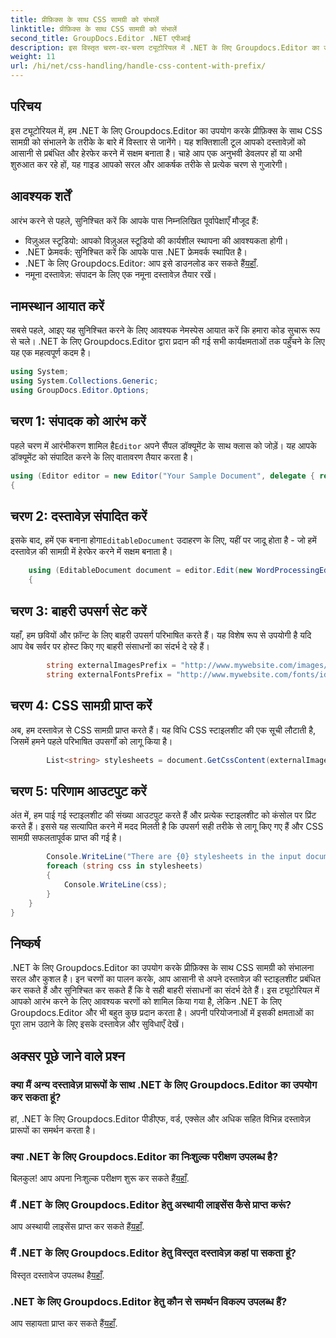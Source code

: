 ```yaml
---
title: प्रीफ़िक्स के साथ CSS सामग्री को संभालें
linktitle: प्रीफ़िक्स के साथ CSS सामग्री को संभालें
second_title: GroupDocs.Editor .NET एपीआई
description: इस विस्तृत चरण-दर-चरण ट्यूटोरियल में .NET के लिए Groupdocs.Editor का उपयोग करके प्रीफ़िक्स के साथ CSS सामग्री को संभालना सीखें। सभी स्तरों के डेवलपर्स के लिए बिल्कुल सही।
weight: 11
url: /hi/net/css-handling/handle-css-content-with-prefix/
---
```

## परिचय
इस ट्यूटोरियल में, हम .NET के लिए Groupdocs.Editor का उपयोग करके प्रीफ़िक्स के साथ CSS सामग्री को संभालने के तरीके के बारे में विस्तार से जानेंगे। यह शक्तिशाली टूल आपको दस्तावेज़ों को आसानी से प्रबंधित और हेरफेर करने में सक्षम बनाता है। चाहे आप एक अनुभवी डेवलपर हों या अभी शुरुआत कर रहे हों, यह गाइड आपको सरल और आकर्षक तरीके से प्रत्येक चरण से गुजारेगी।
## आवश्यक शर्तें
आरंभ करने से पहले, सुनिश्चित करें कि आपके पास निम्नलिखित पूर्वापेक्षाएँ मौजूद हैं:
- विज़ुअल स्टूडियो: आपको विज़ुअल स्टूडियो की कार्यशील स्थापना की आवश्यकता होगी।
- .NET फ्रेमवर्क: सुनिश्चित करें कि आपके पास .NET फ्रेमवर्क स्थापित है।
-  .NET के लिए Groupdocs.Editor: आप इसे डाउनलोड कर सकते हैं[यहाँ](https://releases.groupdocs.com/editor/net/).
- नमूना दस्तावेज़: संपादन के लिए एक नमूना दस्तावेज़ तैयार रखें।
## नामस्थान आयात करें
सबसे पहले, आइए यह सुनिश्चित करने के लिए आवश्यक नेमस्पेस आयात करें कि हमारा कोड सुचारू रूप से चले। .NET के लिए Groupdocs.Editor द्वारा प्रदान की गई सभी कार्यक्षमताओं तक पहुँचने के लिए यह एक महत्वपूर्ण कदम है।
```csharp
using System;
using System.Collections.Generic;
using GroupDocs.Editor.Options;
```
## चरण 1: संपादक को आरंभ करें
 पहले चरण में आरंभीकरण शामिल है`Editor` अपने सैंपल डॉक्यूमेंट के साथ क्लास को जोड़ें। यह आपके डॉक्यूमेंट को संपादित करने के लिए वातावरण तैयार करता है।
```csharp
using (Editor editor = new Editor("Your Sample Document", delegate { return new WordProcessingLoadOptions(); }))
{
```
## चरण 2: दस्तावेज़ संपादित करें
इसके बाद, हमें एक बनाना होगा`EditableDocument` उदाहरण के लिए, यहीं पर जादू होता है - जो हमें दस्तावेज़ की सामग्री में हेरफेर करने में सक्षम बनाता है।
```csharp
    using (EditableDocument document = editor.Edit(new WordProcessingEditOptions()))
    {
```
## चरण 3: बाहरी उपसर्ग सेट करें
यहाँ, हम छवियों और फ़ॉन्ट के लिए बाहरी उपसर्ग परिभाषित करते हैं। यह विशेष रूप से उपयोगी है यदि आप वेब सर्वर पर होस्ट किए गए बाहरी संसाधनों का संदर्भ दे रहे हैं।
```csharp
        string externalImagesPrefix = "http://www.mywebsite.com/images/id=";
        string externalFontsPrefix = "http://www.mywebsite.com/fonts/id=";
```
## चरण 4: CSS सामग्री प्राप्त करें
अब, हम दस्तावेज़ से CSS सामग्री प्राप्त करते हैं। यह विधि CSS स्टाइलशीट की एक सूची लौटाती है, जिसमें हमने पहले परिभाषित उपसर्गों को लागू किया है।
```csharp
        List<string> stylesheets = document.GetCssContent(externalImagesPrefix, externalFontsPrefix);
```
## चरण 5: परिणाम आउटपुट करें
अंत में, हम पाई गई स्टाइलशीट की संख्या आउटपुट करते हैं और प्रत्येक स्टाइलशीट को कंसोल पर प्रिंट करते हैं। इससे यह सत्यापित करने में मदद मिलती है कि उपसर्ग सही तरीके से लागू किए गए हैं और CSS सामग्री सफलतापूर्वक प्राप्त की गई है।
```csharp
        Console.WriteLine("There are {0} stylesheets in the input document", stylesheets.Count);
        foreach (string css in stylesheets)
        {
            Console.WriteLine(css);
        }
    }
}
```
## निष्कर्ष
.NET के लिए Groupdocs.Editor का उपयोग करके प्रीफ़िक्स के साथ CSS सामग्री को संभालना सरल और कुशल है। इन चरणों का पालन करके, आप आसानी से अपने दस्तावेज़ की स्टाइलशीट प्रबंधित कर सकते हैं और सुनिश्चित कर सकते हैं कि वे सही बाहरी संसाधनों का संदर्भ देते हैं। इस ट्यूटोरियल में आपको आरंभ करने के लिए आवश्यक चरणों को शामिल किया गया है, लेकिन .NET के लिए Groupdocs.Editor और भी बहुत कुछ प्रदान करता है। अपनी परियोजनाओं में इसकी क्षमताओं का पूरा लाभ उठाने के लिए इसके दस्तावेज़ और सुविधाएँ देखें।
## अक्सर पूछे जाने वाले प्रश्न
### क्या मैं अन्य दस्तावेज़ प्रारूपों के साथ .NET के लिए Groupdocs.Editor का उपयोग कर सकता हूं?
हां, .NET के लिए Groupdocs.Editor पीडीएफ, वर्ड, एक्सेल और अधिक सहित विभिन्न दस्तावेज़ प्रारूपों का समर्थन करता है।
### क्या .NET के लिए Groupdocs.Editor का निःशुल्क परीक्षण उपलब्ध है?
 बिलकुल! आप अपना निःशुल्क परीक्षण शुरू कर सकते हैं[यहाँ](https://releases.groupdocs.com/).
### मैं .NET के लिए Groupdocs.Editor हेतु अस्थायी लाइसेंस कैसे प्राप्त करूं?
 आप अस्थायी लाइसेंस प्राप्त कर सकते हैं[यहाँ](https://purchase.groupdocs.com/temporary-license/).
### मैं .NET के लिए Groupdocs.Editor हेतु विस्तृत दस्तावेज़ कहां पा सकता हूं?
 विस्तृत दस्तावेज उपलब्ध है[यहाँ](https://tutorials.groupdocs.com/editor/net/).
### .NET के लिए Groupdocs.Editor हेतु कौन से समर्थन विकल्प उपलब्ध हैं?
 आप सहायता प्राप्त कर सकते हैं[यहाँ](https://forum.groupdocs.com/c/editor/20).